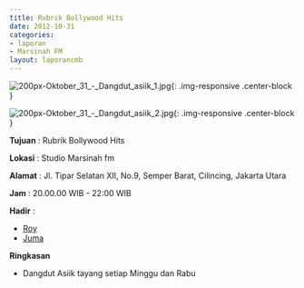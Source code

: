 ```yaml
---
title: Rubrik Bollywood Hits
date: 2012-10-31
categories:
- laporan
- Marsinah FM
layout: laporancmb
---
```



![200px-Oktober_31_-_Dangdut_asiik_1.jpg](/uploads/200px-Oktober_31_-_Dangdut_asiik_1.jpg){: .img-responsive .center-block }

![200px-Oktober_31_-_Dangdut_asiik_2.jpg](/uploads/200px-Oktober_31_-_Dangdut_asiik_2.jpg){: .img-responsive .center-block }


**Tujuan** : Rubrik Bollywood Hits

**Lokasi** : Studio Marsinah fm 

**Alamat** : Jl. Tipar Selatan XII, No.9, Semper Barat, Cilincing, Jakarta Utara 

**Jam** : 20.00.00 WIB - 22:00 WIB 

**Hadir** :
* [Roy](http://wiki.ciptamedia.org/wiki/Roy)
* [Juma](http://wiki.ciptamedia.org/wiki/Juma)

**Ringkasan**  
* Dangdut Asiik tayang setiap Minggu dan Rabu 
